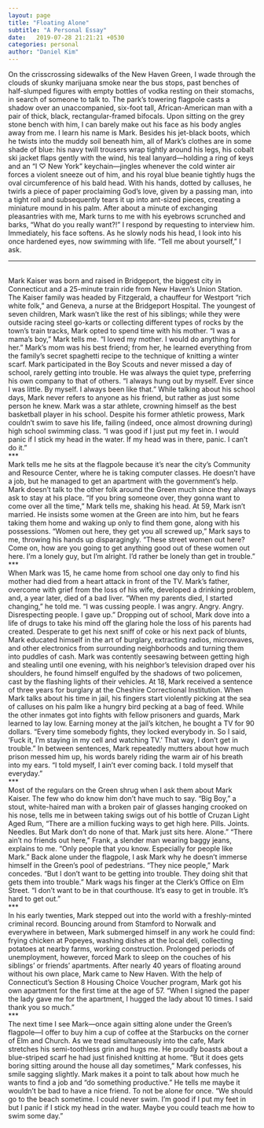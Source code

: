 ```yaml
---
layout: page
title: "Floating Alone"
subtitle: "A Personal Essay"
date:   2019-07-28 21:21:21 +0530
categories: personal
author: "Daniel Kim"
---
```



On the crisscrossing sidewalks of the New Haven Green, I wade through the clouds of skunky marijuana smoke near the bus stops, past benches of half-slumped figures with empty bottles of vodka resting on their stomachs, in search of someone to talk to. The park’s towering flagpole casts a shadow over an unaccompanied, six-foot tall, African-American man with a pair of thick, black, rectangular-framed bifocals. Upon sitting on the grey stone bench with him, I can barely make out his face as his body angles away from me. I learn his name is Mark. Besides his jet-black boots, which he twists into the muddy soil beneath him, all of Mark’s clothes are in some shade of blue: his navy twill trousers wrap tightly around his legs, his cobalt ski jacket flaps gently with the wind, his teal lanyard—holding a ring of keys and an “I ♡ New York” keychain—jingles whenever the cold winter air forces a violent sneeze out of him, and his royal blue beanie tightly hugs the oval circumference of his bald head. With his hands, dotted by calluses, he twirls a piece of paper proclaiming God’s love, given by a passing man, into a tight roll and subsequently tears it up into ant-sized pieces, creating a miniature mound in his palm. After about a minute of exchanging pleasantries with me, Mark turns to me with his eyebrows scrunched and barks, “What do you really want?!” I respond by requesting to interview him. Immediately, his face softens. As he slowly nods his head, I look into his once hardened eyes, now swimming with life. “Tell me about yourself,” I ask.
<br/>
***
<br/>
Mark Kaiser was born and raised in Bridgeport, the biggest city in Connecticut and a 25-minute train ride from New Haven’s Union Station. The Kaiser family was headed by Fitzgerald, a chauffeur for Westport “rich white folk,” and Geneva, a nurse at the Bridgeport Hospital. The youngest of seven children, Mark wasn’t like the rest of his siblings; while they were outside racing steel go-karts or collecting different types of rocks by the town’s train tracks, Mark opted to spend time with his mother. “I was a mama’s boy,” Mark tells me.  “I loved my mother. I would do anything for her.” Mark’s mom was his best friend; from her, he learned everything from the family’s secret spaghetti recipe to the technique of knitting a winter scarf.
Mark participated in the Boy Scouts and never missed a day of school, rarely getting into trouble. He was always the quiet type, preferring his own company to that of others. “I always hung out by myself. Ever since I was little. By myself. I always been like that.” While talking about his school days, Mark never refers to anyone as his friend, but rather as just some person he knew. 
Mark was a star athlete, crowning himself as the best basketball player in his school. Despite his former athletic prowess, Mark couldn’t swim to save his life, failing (indeed, once almost drowning during) high school swimming class. “I was good if I just put my feet in. I would panic if I stick my head in the water.  If my head was in there, panic. I can’t do it.”
<br>
***
<br/>
Mark tells me he sits at the flagpole because it’s near the city’s Community and Resource Center, where he is taking computer classes. He doesn’t have a job, but he managed to get an apartment with the government’s help. Mark doesn’t talk to the other folk around the Green much since they always ask to stay at his place. “If you bring someone over, they gonna want to come over all the time,” Mark tells me, shaking his head.
At 59, Mark isn’t married. He insists some women at the Green are into him, but he fears taking them home and waking up only to find them gone, along with his possessions. “Women out here, they get you all screwed up,” Mark says to me, throwing his hands up disparagingly. “These street women out here? Come on, how are you going to get anything good out of these women out here. I’m a lonely guy, but I’m alright. I’d rather be lonely than get in trouble.”
<br>
***
<br/>
When Mark was 15, he came home from school one day only to find his mother had died from a heart attack in front of the TV. Mark’s father, overcome with grief from the loss of his wife, developed a drinking problem, and, a year later, died of a bad liver. “When my parents died, I started changing,” he told me. “I was cussing people. I was angry. Angry. Angry. Disrespecting people. I gave up.”  Dropping out of school, Mark dove into a life of drugs to take his mind off the glaring hole the loss of his parents had created. Desperate to get his next sniff of coke or his next pack of blunts, Mark educated himself in the art of burglary, extracting radios, microwaves, and other electronics from surrounding neighborhoods and turning them into puddles of cash. Mark was contently seesawing between getting high and stealing until one evening, with his neighbor’s television draped over his shoulders, he found himself engulfed by the shadows of two policemen, cast by the flashing lights of their vehicles. At 18, Mark received a sentence of three years for burglary at the Cheshire Correctional Institution.
When Mark talks about his time in jail, his fingers start violently picking at the sea of calluses on his palm like a hungry bird pecking at a bag of feed. While the other inmates got into fights with fellow prisoners and guards, Mark learned to lay low. Earning money at the jail’s kitchen, he bought a TV for 90 dollars. “Every time somebody fights, they locked everybody in. So I said, ‘Fuck it, I’m staying in my cell and watching TV.’ That way, I don’t get in trouble.” In between sentences, Mark repeatedly mutters about how much prison messed him up, his words barely riding the warm air of his breath into my ears. “I told myself, I ain’t ever coming back. I told myself that everyday.”
<br>
***
<br/>
Most of the regulars on the Green shrug when I ask them about Mark Kaiser. The few who do know him don’t have much to say. “Big Boy,” a stout, white-haired man with a broken pair of glasses hanging crooked on his nose, tells me in between taking swigs out of his bottle of Cruzan Light Aged Rum, “There are a million fucking ways to get high here. Pills. Joints. Needles. But Mark don’t do none of that. Mark just sits here. Alone.” 
“There ain’t no friends out here,” Frank, a slender man wearing baggy jeans, explains to me. “Only people that you know. Especially for people like Mark.”
Back alone under the flagpole, I ask Mark why he doesn’t immerse himself in the Green’s pool of pedestrians. “They nice people,” Mark concedes. “But I don’t want to be getting into trouble. They doing shit that gets them into trouble.” Mark wags his finger at the Clerk’s Office on Elm Street. “I don’t want to be in that courthouse. It’s easy to get in trouble. It’s hard to get out.”
<br>
***
<br/>
In his early twenties, Mark stepped out into the world with a freshly-minted criminal record. Bouncing around from Stamford to Norwalk and everywhere in between, Mark submerged himself in any work he could find: frying chicken at Popeyes, washing dishes at the local deli, collecting potatoes at nearby farms, working construction. Prolonged periods of unemployment, however, forced Mark to sleep on the couches of his siblings’ or friends’ apartments. After nearly 40 years of floating around without his own place, Mark came to New Haven. With the help of Connecticut’s Section 8 Housing Choice Voucher program, Mark got his own apartment for the first time at the age of 57. “When I signed the paper the lady gave me for the apartment, I hugged the lady about 10 times. I said thank you so much.”
<br>
***
<br/>
The next time I see Mark—once again sitting alone under the Green’s flagpole—I offer to buy him a cup of coffee at the Starbucks on the corner of Elm and Church. As we tread simultaneously into the cafe, Mark stretches his semi-toothless grin and hugs me. He proudly boasts about a blue-striped scarf he had just finished knitting at home. “But it does gets boring sitting around the house all day sometimes,” Mark confesses, his smile sagging slightly. Mark makes it a point to talk about how much he wants to find a job and “do something productive.” He tells me maybe it wouldn’t be bad to have a nice friend. To not be alone for once. “We should go to the beach sometime. I could never swim. I’m good if I put my feet in but I panic if I stick my head in the water. Maybe you could teach me how to swim some day.”
